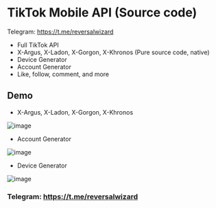# TikTok Mobile API (Source code)
Telegram: https://t.me/reversalwizard

- Full TikTok API 
- X-Argus, X-Ladon, X-Gorgon, X-Khronos (Pure source code, native)
- Device Generator
- Account Generator
- Like, follow, comment, and more

## Demo
- X-Argus, X-Ladon, X-Gorgon, X-Khronos
  
![image](https://github.com/wizardreversal/TikTok-API/assets/138551194/e33efd1c-aacc-4e14-bd83-86c19bf9320e)

- Account Generator

![image](https://github.com/wizardreversal/TikTok-API/assets/138551194/ec6096ba-e7ca-4a69-b832-458fedc4f816)

- Device Generator

![image](https://github.com/wizardreversal/TikTok-API/assets/138551194/163c45e0-7ee1-406a-b153-8e5b1e80301b)

### Telegram: https://t.me/reversalwizard
